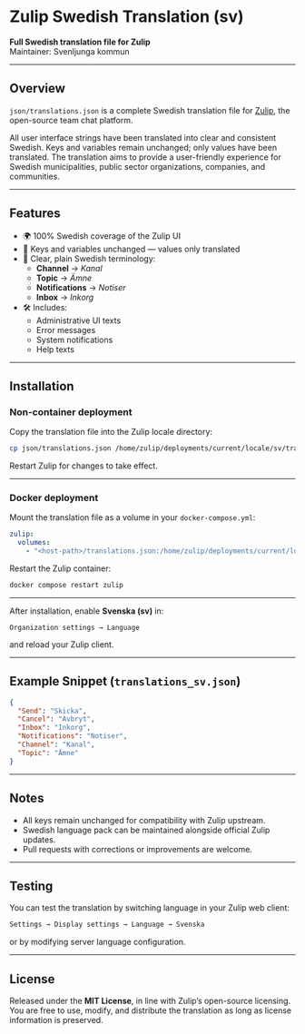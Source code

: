 # Zulip Swedish Translation (sv)

**Full Swedish translation file for Zulip**  
Maintainer: Svenljunga kommun  

---

## Overview

`json/translations.json` is a complete Swedish translation file for [Zulip](https://zulip.com), the open-source team chat platform.  

All user interface strings have been translated into clear and consistent Swedish. Keys and variables remain unchanged; only values have been translated. The translation aims to provide a user-friendly experience for Swedish municipalities, public sector organizations, companies, and communities.

---

## Features

- 🌍 100% Swedish coverage of the Zulip UI  
- 🔑 Keys and variables unchanged — values only translated  
- 📑 Clear, plain Swedish terminology:
  - **Channel** → *Kanal*  
  - **Topic** → *Ämne*  
  - **Notifications** → *Notiser*  
  - **Inbox** → *Inkorg*  
- 🛠 Includes:
  - Administrative UI texts  
  - Error messages  
  - System notifications  
  - Help texts  

---

## Installation

### Non-container deployment

Copy the translation file into the Zulip locale directory:

```bash
cp json/translations.json /home/zulip/deployments/current/locale/sv/translations.json
````

Restart Zulip for changes to take effect.

---

### Docker deployment

Mount the translation file as a volume in your `docker-compose.yml`:

```yaml
zulip:
  volumes:
    - "<host-path>/translations.json:/home/zulip/deployments/current/locale/sv/translations.json"
```

Restart the Zulip container:

```bash
docker compose restart zulip
```

---

After installation, enable **Svenska (sv)** in:

```
Organization settings → Language
```

and reload your Zulip client.

---

## Example Snippet (`translations_sv.json`)

```json
{
  "Send": "Skicka",
  "Cancel": "Avbryt",
  "Inbox": "Inkorg",
  "Notifications": "Notiser",
  "Channel": "Kanal",
  "Topic": "Ämne"
}
```

---

## Notes

* All keys remain unchanged for compatibility with Zulip upstream.
* Swedish language pack can be maintained alongside official Zulip updates.
* Pull requests with corrections or improvements are welcome.

---

## Testing

You can test the translation by switching language in your Zulip web client:

```bash
Settings → Display settings → Language → Svenska
```

or by modifying server language configuration.

---

## License

Released under the **MIT License**, in line with Zulip’s open-source licensing.
You are free to use, modify, and distribute the translation as long as license information is preserved.

